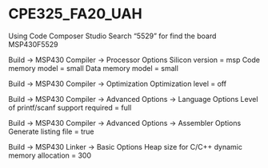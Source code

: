 # CPE325_FA20_UAH
Using Code Composer Studio
Search “5529” for find the board MSP430F5529

Build -> MSP430 Compiler -> Processor Options
Silicon version = msp
Code memory model = small
Data memory model = small

Build -> MSP430 Compiler -> Optimization
Optimization level = off

Build -> MSP430 Compiler -> Advanced Options -> Language Options
Level of printf/scanf support required = full

Build -> MSP430 Compiler -> Advanced Options -> Assembler Options
Generate listing file = true

Build -> MSP430 Linker -> Basic Options
Heap size for C/C++ dynamic memory allocation = 300
